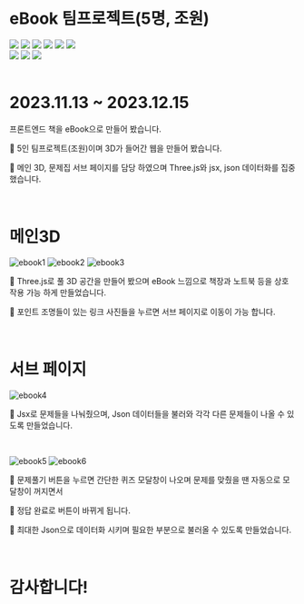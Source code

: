# eBook 팀프로젝트(5명, 조원)
  <span><img src="https://img.shields.io/badge/HTML5-E34F26?style=flat&logo=HTML5&logoColor=white" /></span>
  <span><img src="https://img.shields.io/badge/CSS-1572B6?style=flat&logo=css3&logoColor=white" /></span>
  <span><img src="https://img.shields.io/badge/Java script-F7DF1E?style=flat&logo=javascript&logoColor=white" /></span>
  <span><img src="https://img.shields.io/badge/React-61DAFB?style=flat&logo=react&logoColor=white" /></span>
  <span><img src="https://img.shields.io/badge/Node.js-339933?style=flat&logo=nodedotjs&logoColor=white" /></span>
  <span><img src="https://img.shields.io/badge/Three.js-000000?style=flat&logo=threedotjs&logoColor=white" /></span>
  <br>
  <span><img src="https://img.shields.io/badge/Figma-F24E1E?style=flat&logo=figma&logoColor=white" /></span>
  <span><img src="https://img.shields.io/badge/Illustrator-FF9A00?style=flat&logo=adobeillustrator&logoColor=white" /></span>
  <span><img src="https://img.shields.io/badge/Blender-E87D0D?style=flat&logo=blender&logoColor=white" /></span>
<br>
<br>
# 2023.11.13 ~ 2023.12.15
<p>프론트엔드 책을 eBook으로 만들어 봤습니다.</p>
<p> 🙂 5인 팀프로젝트(조원)이며 3D가 들어간 웹을 만들어 봤습니다.</p>
<p> 🙂 메인 3D, 문제집 서브 페이지를 담당 하였으며 Three.js와 jsx, json 데이터화를 집중 했습니다.</p>
<br>

# 메인3D

![ebook1](https://github.com/CuteSungMin/festival/assets/144871114/6cdbac41-c912-420a-af39-a8ae812c0ced)
![ebook2](https://github.com/CuteSungMin/festival/assets/144871114/ed4653f1-c16b-498e-a8cd-dab5e935426b)
![ebook3](https://github.com/CuteSungMin/festival/assets/144871114/18b4e768-e9d0-4415-972c-6d83c4c8f07e)
<p> 🙂 Three.js로 풀 3D 공간을 만들어 봤으며 eBook 느낌으로 책장과 노트북 등을 상호작용 가능 하게 만들었습니다.</p>
<p> 🙂 포인트 조명들이 있는 링크 사진들을 누르면 서브 페이지로 이동이 가능 합니다.</p>
<br>

# 서브 페이지

![ebook4](https://github.com/CuteSungMin/festival/assets/144871114/052c5b91-0d8f-4c72-a408-54cada024df9)
<p> 🙂 Jsx로 문제들을 나눠줬으며, Json 데이터들을 불러와 각각 다른 문제들이 나올 수 있도록 만들었습니다.</p>
<br>

![ebook5](https://github.com/CuteSungMin/festival/assets/144871114/a84b16e0-58a1-4f11-b339-5a539c7ef10c)
![ebook6](https://github.com/CuteSungMin/festival/assets/144871114/199ff95c-f0b1-4224-bfcd-9e4c2f16b120)
<p> 🙂 문제풀기 버튼을 누르면 간단한 퀴즈 모달창이 나오며 문제를 맞췄을 땐 자동으로 모달창이 꺼지면서</p>
<p> 🙂 정답 완료로 버튼이 바뀌게 됩니다. </p>
<p> 🙂 최대한 Json으로 데이터화 시키며 필요한 부분으로 불러올 수 있도록 만들었습니다.</p>
<br>

# 감사합니다!
